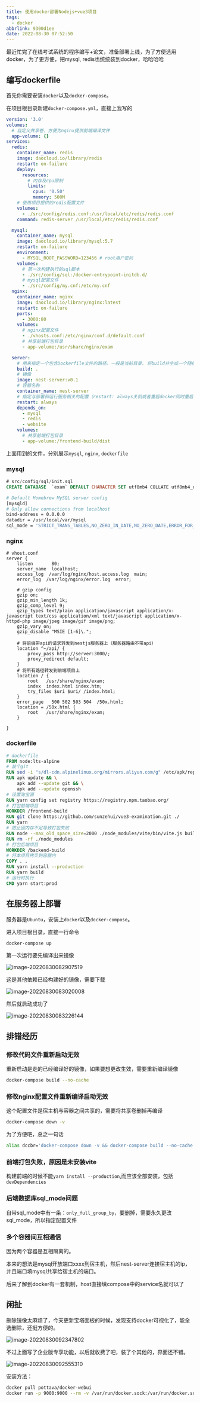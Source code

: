 ```yaml
---
title: 使用docker部署Nodejs+vue3项目
tags:
  - docker
abbrlink: 9300d1ee
date: 2022-08-30 07:52:50
---
```


最近忙完了在线考试系统的程序编写+论文，准备部署上线，为了方便选用docker，为了更方便，把mysql, redis也统统装到docker，哈哈哈哈

<!--more-->

## 编写dockerfile

首先你需要安装`docker`以及`docker-compose`。

在项目根目录新建`docker-compose.yml`，直接上我写的

```yaml
version: '3.0'
volumes:
  # 自定义共享卷，方便为nginx提供前端编译文件
  app-volume: {}
services:
  redis:
    container_name: redis
    image: daocloud.io/library/redis
    restart: on-failure
    deploy:
      resources:
        # 内存及cpu限制
        limits:
          cpus: '0.50'
          memory: 500M
    # 使用项目提供的redis配置文件
    volumes:
      - ./src/config/redis.conf:/usr/local/etc/redis/redis.conf
    command: redis-server /usr/local/etc/redis/redis.conf

  mysql:
    container_name: mysql
    image: daocloud.io/library/mysql:5.7
    restart: on-failure
    environment:
      - MYSQL_ROOT_PASSWORD=123456 # root用户密码
    volumes:
      # 第一次构建执行的sql脚本
      - ./src/config/sql:/docker-entrypoint-initdb.d/
      # mysql配置文件
      - ./src/config/my.cnf:/etc/my.cnf
  nginx:
    container_name: nginx
    image: daocloud.io/library/nginx:latest
    restart: on-failure
    ports:
      - 3000:80
    volumes:
      # nginx配置文件
      - ./vhosts.conf:/etc/nginx/conf.d/default.conf
      # 共享前端打包目录
      - app-volume:/usr/share/nginx/exam

  server:
    # 用来指定一个包含Dockerfile文件的路径。一般是当前目录. 将build并生成一个随机命名的镜像
    build: .
    # 镜像
    image: nest-server:v0.1
    # 容器名称
    container_name: nest-server
    # 指定与部署和运行服务相关的配置（restart: always关机或者重启docker同时重启容器）
    restart: always
    depends_on:
      - mysql
      - redis
      - website
    volumes:
      # 共享前端打包目录
      - app-volume:/frontend-build/dist
```

上面用到的文件，分别展示`mysql`, `nginx`, `dockerfile`

### mysql

```sql
# src/config/sql/init.sql
CREATE DATABASE  `exam` DEFAULT CHARACTER SET utf8mb4 COLLATE utf8mb4_unicode_ci;
```

```bash
# Default Homebrew MySQL server config
[mysqld]
# Only allow connections from localhost
bind-address = 0.0.0.0
datadir = /usr/local/var/mysql
sql_mode = 'STRICT_TRANS_TABLES,NO_ZERO_IN_DATE,NO_ZERO_DATE,ERROR_FOR_DIVISION_BY_ZERO,NO_AUTO_CREATE_USER,NO_ENGINE_SUBSTITUTION'
```

### nginx

```nginx
# vhost.conf
server {
    listen       80;
    server_name  localhost;
    access_log  /var/log/nginx/host.access.log  main;
    error_log  /var/log/nginx/error.log  error;
    
    # gzip config
    gzip on;
    gzip_min_length 1k;
    gzip_comp_level 9;
    gzip_types text/plain application/javascript application/x-javascript text/css application/xml text/javascript application/x-httpd-php image/jpeg image/gif image/png;
    gzip_vary on;
    gzip_disable "MSIE [1-6]\.";

  	# 将前缀带api的请求转发到nestjs服务器上（服务器路由不带api）
    location ^~/api/ {
        proxy_pass http://server:3000/;
        proxy_redirect default;
    }
  	# 将所有路径转发到前端项目上
    location / {
        root   /usr/share/nginx/exam;
        index  index.html index.htm;
        try_files $uri $uri/ /index.html;
    }
    error_page   500 502 503 504  /50x.html;
    location = /50x.html {
        root   /usr/share/nginx/exam;
    }
    
}
```

### dockerfile

```dockerfile
# dockerfile
FROM node:lts-alpine
# 装个git
RUN sed -i "s/dl-cdn.alpinelinux.org/mirrors.aliyun.com/g" /etc/apk/repositories 
RUN apk update && \
    apk add --update git && \
    apk add --update openssh
# 设置淘宝源
RUN yarn config set registry https://registry.npm.taobao.org/
# 打包前端项目
WORKDIR /frontend-build
RUN git clone https://github.com/sunzehui/vue3-examination.git ./
RUN yarn
# 防止因内存不足导致打包失败
RUN node --max_old_space_size=2000 ./node_modules/vite/bin/vite.js build
RUN rm -rf ./node_modules
# 打包后端项目
WORKDIR /backend-build
# 将本项目拷贝到容器内
COPY . .
RUN yarn install --production
RUN yarn build
# 运行时执行
CMD yarn start:prod
```

## 在服务器上部署

服务器是`Ubuntu`，安装上`docker`以及`docker-compose`。

进入项目根目录，直接一行命令

```bash
docker-compose up
```

第一次运行要先编译出来镜像

![image-20220830082907519](使用docker部署Nodejs-vue3项目/image-20220830082907519.png)

这是其他依赖已经构建好的镜像，需要下载

![image-20220830083020008](使用docker部署Nodejs-vue3项目/image-20220830083020008.png)

然后就启动成功了

![image-20220830083226144](使用docker部署Nodejs-vue3项目/image-20220830083226144.png)



## 排错经历

### 修改代码文件重新启动无效

重新启动是走的已经编译好的镜像，如果要想更改生效，需要重新编译镜像

```bash
docker-compose build --no-cache
```

### 修改nginx配置文件重新编译启动无效

这个配置文件是宿主机与容器之间共享的，需要将共享卷删掉再编译

```bash
docker-compose down -v
```

为了方便吧，总之一句话

```bash
alias dccbr='docker-compose down -v && docker-compose build --no-cache && docker-compose up'
```

### 前端打包失败，原因是未安装vite

构建前端的时候不能`yarn install --production`,而应该全部安装，包括`devDependencies`

### 后端数据库sql_mode问题

自带sql_mode中有一条：`only_full_group_by`，要删掉，需要永久更改sql_mode，所以指定配置文件

### 多个容器间互相通信

因为两个容器是互相隔离的。

本来的想法是mysql开放端口xxxx到宿主机，然后nest-server连接宿主机的ip，并且端口填mysql共享给宿主机的端口。

后来了解到docker有一套机制，host直接填compose中的service名就可以了



## 闲扯

删除镜像太麻烦了，今天更新宝塔面板的时候，发现支持docker可视化了，能全选删除，还挺方便的。

![image-20220830092347802](使用docker部署Nodejs-vue3项目/image-20220830092347802.png)

不过上面写了企业版专享功能，以后就收费了吧，装了个其他的，界面还不错。

![image-20220830092555310](使用docker部署Nodejs-vue3项目/image-20220830092555310.png)

安装方法：

```bash
docker pull pottava/docker-webui
docker run -p 9000:9000 --rm -v /var/run/docker.sock:/var/run/docker.sock pottava/docker-webui
```

